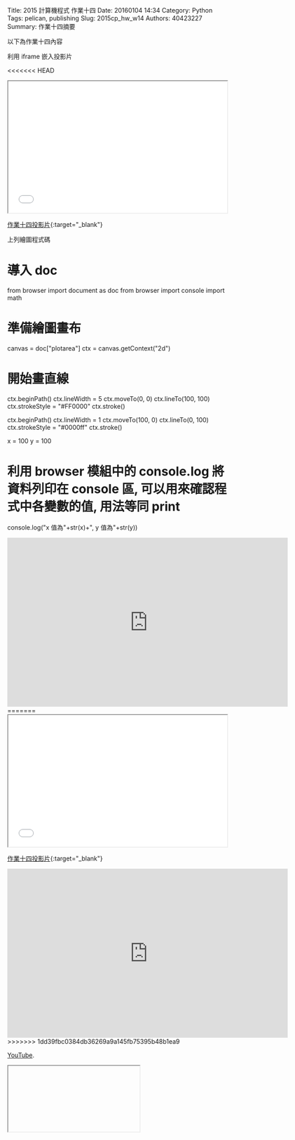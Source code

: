 Title: 2015 計算機程式 作業十四
Date: 20160104 14:34
Category: Python
Tags: pelican, publishing
Slug: 2015cp_hw_w14
Authors: 40423227
Summary: 作業十四摘要

以下為作業十四內容

利用 iframe 嵌入投影片

<<<<<<< HEAD
<iframe src="40423227_cp_w13_p.html" width="500" height="300"></iframe>


[作業十四投影片](40423227_cp_w14_p.html){:target="_blank"}

<!-- 以下利用 Brython 程式執行繪圖 -->

<canvas id="plotarea" width="300" height="200"></canvas>

<script type="text/python3">
# 導入 doc
from browser import document as doc
from browser import console
import math

# 準備繪圖畫布
canvas = doc["plotarea"]
ctx = canvas.getContext("2d")

# 開始畫直線
ctx.beginPath()
ctx.lineWidth = 5
ctx.moveTo(0, 0)
ctx.lineTo(100, 100)
ctx.strokeStyle = "#FF0000"
ctx.stroke()

ctx.beginPath()
ctx.lineWidth = 1
ctx.moveTo(100, 0)
ctx.lineTo(0, 100)
ctx.strokeStyle = "#0000ff"
ctx.stroke()

x = 100
y = 100

# 利用 browser 模組中的 console.log 將資料列印在 console 區, 可以用來確認程式中各變數的值, 用法等同 print
console.log("x 值為"+str(x)+", y 值為"+str(y))
</script></div>

上列繪圖程式碼

# 導入 doc
from browser import document as doc
from browser import console
import math

# 準備繪圖畫布
canvas = doc["plotarea"]
ctx = canvas.getContext("2d")

# 開始畫直線
ctx.beginPath()
ctx.lineWidth = 5
ctx.moveTo(0, 0)
ctx.lineTo(100, 100)
ctx.strokeStyle = "#FF0000"
ctx.stroke()

ctx.beginPath()
ctx.lineWidth = 1
ctx.moveTo(100, 0)
ctx.lineTo(0, 100)
ctx.strokeStyle = "#0000ff"
ctx.stroke()

x = 100
y = 100

# 利用 browser 模組中的 console.log 將資料列印在 console 區, 可以用來確認程式中各變數的值, 用法等同 print
console.log("x 值為"+str(x)+", y 值為"+str(y))

<iframe width="640" height="385" src="https://www.youtube.com/v/y_hZX0nrL5U&autoplay=1" frameborder="0" allowfullscreen></iframe>
=======
<iframe src="40423227_cp_w14_p.html" width="500" height="300"></iframe>

[作業十四投影片](40423227_cp_w14_p.html){:target="_blank"}

<iframe width="640" height="385" src="https://www.youtube.com/embed/y_hZX0nrL5U" frameborder="0" allowfullscreen></iframe>
>>>>>>> 1dd39fbc0384db36269a9a145fb75395b48b1ea9
 <p><a  href="https://www.youtube.com/">YouTube</a>.</p>

<iframe